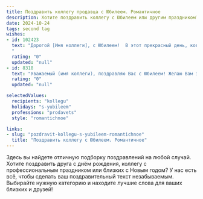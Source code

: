 ```yaml
---
title: Поздравить коллегу продавца с Юбилеем. Романтичное
description: Хотите поздравить коллегу с Юбилеем или другим праздником? Наш ИИ создаст незабываемое поздравление, а вы обязательно выделитесь среди других.  
date: 2024-10-24
tags: second tag
wishes:
- id: 102423
  text: "Дорогой [Имя коллеги], с Юбилеем!  В этот прекрасный день, когда мир словно расцветает вместе с тобой, позволь мне выразить тебе свою искреннюю признательность и восхищение. Твой талант продавца – это не просто умение продавать, это настоящее искусство очаровывать, создавать атмосферу доверия и оставлять неизгладимый след в сердце каждого клиента. Твоя  душа, полная тепла и света,  притягивает людей, как магнит, а твой профессионализм – это  маяк, указывающий путь к лучшим решениям. Пусть твоя жизнь будет наполнена  радостью, любовью и успехами, а каждый новый день  принесёт  только  позитивные эмоции и прекрасные моменты. С Юбилеем!
  "
  rating: "0"
  updated: "null"
- id: 8318
  text: "Уважаемый (имя коллеги), поздравляю Вас с Юбилеем! Желаю Вам здоровья, бодрости духа, карьерного роста и личного счастья. Пусть каждый Ваше утро начинается с улыбки и отличного настроения, а день приносит радость и удовольствие от любимой работы. Желаю Вам процветания, счастья, благополучия и всего самого прекрасного. Оставайтесь таким же целеустремлённым, жизнерадостным, энергичным и пусть удача сопутствует Вам во всех делах."
  rating: "0"
  updated: "null"

selectedValues:
  recipients: "kollegu"
  holidays: "s-yubileem"
  professions: "prodavets"
  style: "romantichnoe"

links:
- slug: "pozdravit-kollegu-s-yubileem-romantichnoe"
  title: "Поздравить коллегу с Юбилеем. Романтичное"
---
```


Здесь вы найдете отличную подборку поздравлений на любой случай.
Хотите поздравить друга с днём рождения, коллегу с профессиональным праздником или близких с Новым годом? У нас есть всё, чтобы сделать ваш поздравительный текст незабываемым. Выбирайте нужную категорию и находите лучшие слова для ваших близких и друзей!

